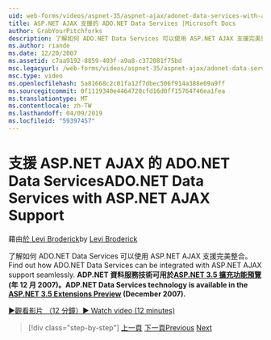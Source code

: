 ```yaml
---
uid: web-forms/videos/aspnet-35/aspnet-ajax/adonet-data-services-with-aspnet-ajax-support
title: ASP.NET AJAX 支援的 ADO.NET Data Services |Microsoft Docs
author: GrabYourPitchforks
description: 了解如何 ADO.NET Data Services 可以使用 ASP.NET AJAX 支援完美整合。 ADP.NET 資料服務技術可用於 ASP.NET 3.5 E....
ms.author: riande
ms.date: 12/20/2007
ms.assetid: c7aa9192-8859-403f-a9a8-c372081f75bd
msc.legacyurl: /web-forms/videos/aspnet-35/aspnet-ajax/adonet-data-services-with-aspnet-ajax-support
msc.type: video
ms.openlocfilehash: 5a81668c2c01fa12f7dbec506f914a388e09a9ff
ms.sourcegitcommit: 0f1119340e4464720cfd16d0ff15764746ea1fea
ms.translationtype: MT
ms.contentlocale: zh-TW
ms.lasthandoff: 04/09/2019
ms.locfileid: "59397457"
---
```

# <a name="adonet-data-services-with-aspnet-ajax-support"></a><span data-ttu-id="9d1c1-104">支援 ASP.NET AJAX 的 ADO.NET Data Services</span><span class="sxs-lookup"><span data-stu-id="9d1c1-104">ADO.NET Data Services with ASP.NET AJAX Support</span></span>

<span data-ttu-id="9d1c1-105">藉由[於 Levi Broderick](https://github.com/GrabYourPitchforks)</span><span class="sxs-lookup"><span data-stu-id="9d1c1-105">by [Levi Broderick](https://github.com/GrabYourPitchforks)</span></span>

<span data-ttu-id="9d1c1-106">了解如何 ADO.NET Data Services 可以使用 ASP.NET AJAX 支援完美整合。</span><span class="sxs-lookup"><span data-stu-id="9d1c1-106">Find out how ADO.NET Data Services can be integrated with ASP.NET AJAX support seamlessly.</span></span> **<span data-ttu-id="9d1c1-107">ADP.NET 資料服務技術可用於[ASP.NET 3.5 擴充功能預覽](https://www.asp.net/downloads/35-sp1#find)(年 12 月 2007)。</span><span class="sxs-lookup"><span data-stu-id="9d1c1-107">ADP.NET Data Services technology is available in the [ASP.NET 3.5 Extensions Preview](https://www.asp.net/downloads/35-sp1#find) (December 2007).</span></span>**

[<span data-ttu-id="9d1c1-108">&#9654;觀看影片 （12 分鐘）</span><span class="sxs-lookup"><span data-stu-id="9d1c1-108">&#9654; Watch video (12 minutes)</span></span>](https://channel9.msdn.com/Blogs/ASP-NET-Site-Videos/adonet-data-services-with-aspnet-ajax-support)

> [!div class="step-by-step"]
> <span data-ttu-id="9d1c1-109">[上一頁](aspnet-ajax-a-demonstration-of-aspnet-ajax.md)
> [下一頁](introduction-to-aspnet-ajax-history.md)</span><span class="sxs-lookup"><span data-stu-id="9d1c1-109">[Previous](aspnet-ajax-a-demonstration-of-aspnet-ajax.md)
[Next](introduction-to-aspnet-ajax-history.md)</span></span>
